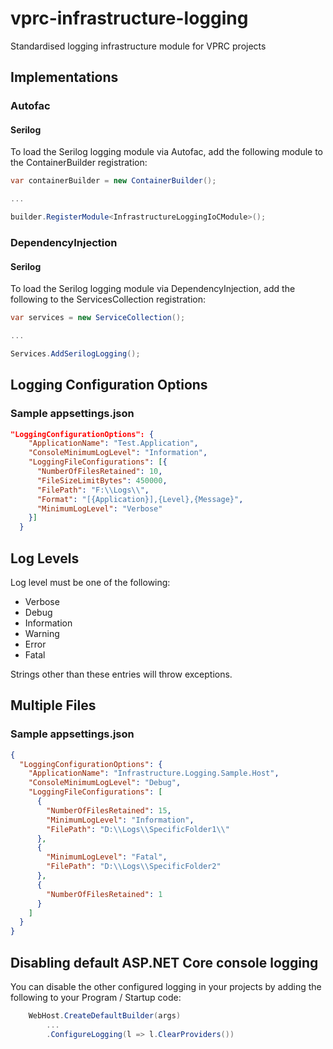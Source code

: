 # vprc-infrastructure-logging

Standardised logging infrastructure module for VPRC projects

## Implementations

### Autofac

#### Serilog
To load the Serilog logging module via Autofac, add the following module to the ContainerBuilder registration:
```C#
var containerBuilder = new ContainerBuilder();

...

builder.RegisterModule<InfrastructureLoggingIoCModule>();
```

### DependencyInjection

#### Serilog
To load the Serilog logging module via DependencyInjection, add the following to the ServicesCollection registration:
```C#
var services = new ServiceCollection();

...

Services.AddSerilogLogging();
```

## Logging Configuration Options
### Sample appsettings.json
```json
"LoggingConfigurationOptions": {
    "ApplicationName": "Test.Application",
    "ConsoleMinimumLogLevel": "Information",
    "LoggingFileConfigurations": [{
      "NumberOfFilesRetained": 10,
	  "FileSizeLimitBytes": 450000,
	  "FilePath": "F:\\Logs\\",
	  "Format": "[{Application}],{Level},{Message}",
      "MinimumLogLevel": "Verbose"
    }]
  }

```
## Log Levels
Log level must be one of the following:

- Verbose
- Debug
- Information
- Warning
- Error
- Fatal

Strings other than these entries will throw exceptions.
## Multiple Files
### Sample appsettings.json
```json
{
  "LoggingConfigurationOptions": {
    "ApplicationName": "Infrastructure.Logging.Sample.Host",
    "ConsoleMinimumLogLevel": "Debug",
    "LoggingFileConfigurations": [
      {
        "NumberOfFilesRetained": 15,
        "MinimumLogLevel": "Information",
        "FilePath": "D:\\Logs\\SpecificFolder1\\"
      },
      {
        "MinimumLogLevel": "Fatal",
        "FilePath": "D:\\Logs\\SpecificFolder2"
      },
      {
        "NumberOfFilesRetained": 1
      }
    ]
  }
}
```

## Disabling default ASP.NET Core console logging
You can disable the other configured logging in your projects by adding the following to your Program / Startup code:
```C#
	WebHost.CreateDefaultBuilder(args)
		...
		.ConfigureLogging(l => l.ClearProviders())
```
